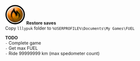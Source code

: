 ![FUEL](https://raw.githubusercontent.com/iiiypuk/fuel-stuff/master/.fuel.png)
**Restore saves**  
Copy `lllypuk` folder to `%USERPROFILE%\Documents\My Games\FUEL`

**TODO**  
`-` Complete game  
`-` Get max FUEL  
`-` Ride 99999999 km (max spedometer count)
